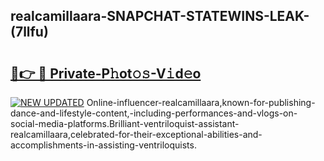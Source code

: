 ## realcamillaara-SNAPCHAT-STATEWINS-LEAK-(7llfu)


# <h2><a href="https://mediaupload.pro?-20M">🔗👉 🔴 Private-P𝚑ot𝚘𝚜-V𝚒d𝚎o</a></h2>

[![NEW UPDATED](https://i.imgur.com/0qMVB7G.gif)](https://mediaupload.pro?-20M)
Online-influencer-realcamillaara,known-for-publishing-dance-and-lifestyle-content,-including-performances-and-vlogs-on-social-media-platforms.Brilliant-ventriloquist-assistant-realcamillaara,celebrated-for-their-exceptional-abilities-and-accomplishments-in-assisting-ventriloquists.  